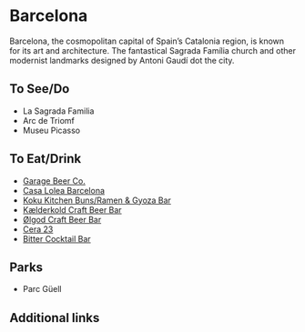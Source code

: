 # Barcelona

Barcelona, the cosmopolitan capital of Spain’s Catalonia region, is known for its art and architecture. The fantastical Sagrada Família church and other modernist landmarks designed by Antoni Gaudí dot the city.

## To See/Do

* La Sagrada Familia
* Arc de Triomf
* Museu Picasso

## To Eat/Drink

* [Garage Beer Co.](http://garagebeer.co/)
* [Casa Lolea Barcelona](http://casalolea.com/)
* [Koku Kitchen Buns/Ramen & Gyoza Bar](http://kokukitchen.es/)
* [Kælderkold Craft Beer Bar](https://www.kaelderkold.com/)
* [Ølgod Craft Beer Bar](http://www.olgodbcn.com/)
* [Cera 23](http://www.cera23.com/)
* [Bitter Cocktail Bar](http://bitter-bar.com/)

## Parks

* Parc Güell

## Additional links